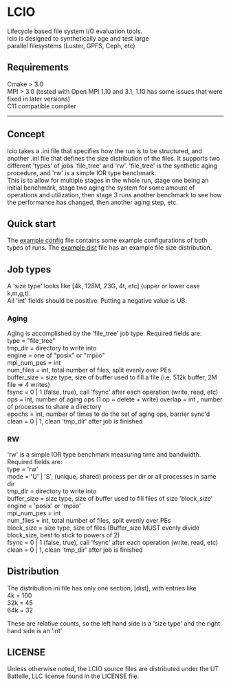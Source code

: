 # LCIO
Lifecycle based file system I/O evaluation tools.  
lcio is designed to synthetically age and test large  
parallel filesystems (Luster, GPFS, Ceph, etc)

## Requirements
Cmake > 3.0  
MPI > 3.0 (tested with Open MPI 1.10 and 3.1, 1.10 has some issues that were fixed in later versions)  
C11 compatible compiler  

---
## Concept

lcio takes a .ini file that specifies how the run is to be structured, and another .ini file 
that defines the size distribution of the files. It supports 
two different 'types' of jobs 'file_tree' and 'rw'. 'file_tree' is the synthetic aging 
procedure, and 'rw' is a simple IOR type benchmark.  
This is to allow for multiple stages in the whole run, stage one being an initial 
benchmark, stage two aging the system for some amount of operations and utilization, then stage 3 runs another
benchmark to see how the performance has changed, then another aging step, etc.   


## Quick start  
The [example config](config_example.ini) file contains some example configurations of both types of runs. 
The [example dist](dist_example.ini) file has an example file size distribution. 

## Job types
A 'size type' looks like \[4k, 128M, 23G, 4t, etc\] (upper or lower case k,m,g,t).  
All 'int' fields should be positive. Putting a negative value is UB. 
### Aging 
Aging is accomplished by the 'file_tree' job type. Required fields are:  
type = "file_tree"  
tmp_dir = directory to write into  
engine = one of "posix" or "mpiio"   
mpi_num_pes = int   
num_files = int, total number of files, split evenly over PEs   
buffer_size = size type, size of buffer used to fill a file (i.e. 512k buffer, 2M file => 4 writes)   
fsync = 0 | 1 (false, true), call 'fsync' after each operation (write, read, etc)    
ops = int, number of aging ops (1 op = delete + write)
overlap = int , number of processes to share a directory  
epochs = int, number of times to do the set of aging ops, barrier sync'd   
clean = 0 | 1, clean 'tmp_dir' after job is finished


### RW  
'rw' is a simple IOR type benchmark measuring time and bandwidth. Required fields
are:  
type = 'rw'  
mode = 'U' | 'S', (unique, shared) process per dir or all processes in same dir   
tmp_dir = directory to write into  
buffer_size = size type, size of buffer used to fill files of size 'block_size' 
engine = 'posix' or 'mpiio'  
mpi_num_pes  = int  
num_files = int, total number of files, split evenly over PEs  
block_size = size type, size of files (Buffer_size MUST evenly divide block_size, best to stick to powers of 2)  
fsync = 0 | 1 (false, true), call 'fsync' after each operation (write, read, etc)   
clean = 0 | 1, clean 'tmp_dir' after job is finished


## Distribution
The distribution ini file has only one section, \[dist\], with entries like  
4k = 100  
32k = 45  
64k = 32  
  
These are relative counts, so the left hand side is a 'size type' and the right hand side is an 'int'  

## LICENSE
Unless otherwise noted, the LCIO source files are distributed under the UT Battelle, LLC license found in the LICENSE file.
